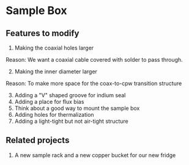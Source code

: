 # Sample Box

## Features to modify

1. Making the coaxial holes larger

Reason: We want a coaxial cable covered with solder to pass through.

2. Making the inner diameter larger

Reason: To make more space for the coax-to-cpw transition structure

3. Adding a "V" shaped groove for indium seal
3. Adding a place for flux bias
4. Think about a good way to mount the sample box
5. Adding holes for thermalization
6. Adding a light-tight but not air-tight structure

## Related projects

1. A new sample rack and a new copper bucket for our new fridge
